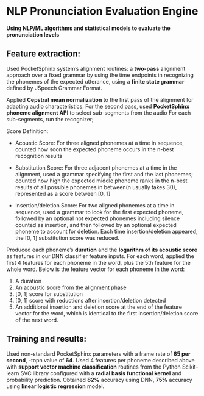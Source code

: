 
# NLP Pronunciation Evaluation Engine
**Using NLP/ML algorithms and statistical models to evaluate the pronunciation levels**

## Feature extraction: 
Used PocketSphinx system’s alignment routines: a **two-pass** alignment approach over a fixed grammar by using the time endpoints in recognizing the phonemes of the expected utterance, using a **finite state grammar** defined by JSpeech Grammar Format. 

Applied **Cepstral mean normalization** to the first pass of the alignment for adapting audio characteristics. 
For the second pass, used **PocketSphinx phoneme alignment API** to select sub-segments from the audio 
For each sub-segments, run the recognizer; 

Score Definition:
- Acoustic Score: For three aligned phonemes at a time in sequence, counted how soon the expected phoneme occurs in the n-best recognition results

- Substitution Score: For three adjacent phonemes at a time in the alignment, used a grammar specifying the first and the last phonemes; counted how high the expected middle phoneme ranks in the n-best results of all possible phonemes in between(n usually takes 30), represented as a score between [0, 1] 

- Insertion/deletion Score: For two aligned phonemes at a time in sequence, used a grammar to look for the first expected phoneme, followed by an optional not expected phonemes including silence counted as insertion, and then followed by an optional expected phoneme to account for deletion. Each time insertion/deletion appeared, the [0, 1] substitution score was reduced.

Produced each phoneme’s **duration** and the **logarithm of its acoustic score** as features in our DNN classifier feature inputs. For each word, applied the first 4 features for each phoneme in the word, plus the 5th feature for the whole word. Below is the feature vector for each phoneme in the word:

 1. A duration
2. An acoustic score from the alignment phase
3. [0, 1] score for substitution
4. [0, 1] score with reductions after insertion/deletion detected
5. An additional insertion and deletion score at the end of the feature vector for the word, which is identical to the first insertion/deletion score of the next word. 
 
## Training and results:

Used non-standard PocketSphinx parameters with a frame rate of **65 per second**, -topn value of **64**.
Used 4 features per phoneme described above with **support vector machine classification** routines from the Python Scikit-learn SVC library configured with a **radial basis functional kernel** and probability prediction. 
Obtained **82%** accuracy using DNN, **75%** accuracy using **linear logistic regression** model.
